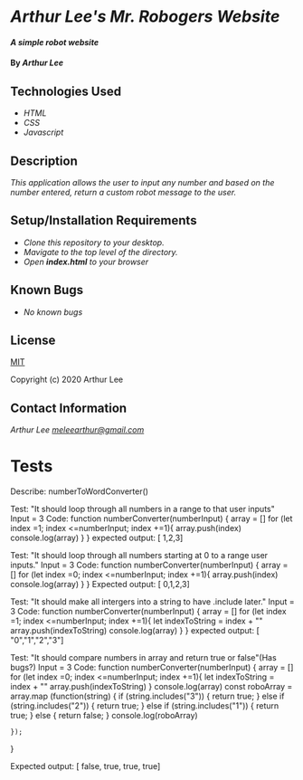 # _Arthur Lee's Mr. Robogers Website_

#### _A simple robot website_

#### By _**Arthur Lee**_


## Technologies Used

* _HTML_
* _CSS_
* _Javascript_

## Description

_This application allows the user to input any number and based on the number entered, return a custom robot message to the user._

## Setup/Installation Requirements

* _Clone this repository to your desktop._
* _Mavigate to the top level of the directory._
* _Open **index.html** to your browser_


## Known Bugs

* _No known bugs_

## License

[MIT](https://en.wikipedia.org/wiki/MIT_License)
 
 Copyright (c) 2020 Arthur Lee

## Contact Information

_Arthur Lee [meleearthur@gmail.com](meleearthur@gmail.com)_

# Tests

Describe: numberToWordConverter()

Test: "It should loop through all numbers in a range to that user inputs"
Input = 3
Code: 
function numberConverter(numberInput) {
  array = []
  for (let index =1; index <=numberInput; index +=1){
    array.push(index)
    console.log(array)
  }
  }
expected output: [ 1,2,3]

Test: "It should loop through all numbers starting at 0 to a range user inputs."
Input = 3
Code:
function numberConverter(numberInput) {
  array = []
  for (let index =0; index <=numberInput; index +=1){
    array.push(index)
    console.log(array)
  }
  }
Expected output: [ 0,1,2,3]

Test: "It should make all intergers into a string to have .include later."
Input = 3
Code:
function numberConverter(numberInput) {
  array = []
  for (let index =1; index <=numberInput; index +=1){
    let indexToString = index + ""
    array.push(indexToString)
    console.log(array)
  }
  }
expected output: [ "0","1","2","3"]

Test: "It should compare numbers in array and return true or false"(Has bugs?)
Input = 3
Code: 
  function numberConverter(numberInput) {
  array = []
  for (let index =0; index <=numberInput; index +=1){
    let indexToString = index + ""
    array.push(indexToString)
    }
    console.log(array)
    const roboArray = array.map (function(string) {
      if  (string.includes("3")) {
        return true;
      } else if (string.includes("2")) {
        return true;
      } else if (string.includes("1")) {
        return true;
      } else {
        return false;
      }
      console.log(roboArray)

    });
}

Expected output: [ false, true, true, true]